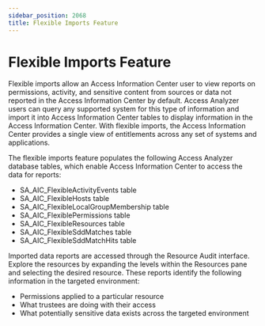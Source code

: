 ```yaml
---
sidebar_position: 2068
title: Flexible Imports Feature
---
```


# Flexible Imports Feature

Flexible imports allow an Access Information Center user to view reports on permissions, activity, and sensitive content from sources or data not reported in the Access Information Center by default. Access Analyzer users can query any supported system for this type of information and import it into Access Information Center tables to display information in the Access Information Center. With flexible imports, the Access Information Center provides a single view of entitlements across any set of systems and applications.

The flexible imports feature populates the following Access Analyzer database tables, which enable Access Information Center to access the data for reports:

* SA\_AIC\_FlexibleActivityEvents table
* SA\_AIC\_FlexibleHosts table
* SA\_AIC\_FlexibleLocalGroupMembership table
* SA\_AIC\_FlexiblePermissions table
* SA\_AIC\_FlexibleResources table
* SA\_AIC\_FlexibleSddMatches table
* SA\_AIC\_FlexibleSddMatchHits table

Imported data reports are accessed through the Resource Audit interface. Explore the resources by expanding the levels within the Resources pane and selecting the desired resource. These reports identify the following information in the targeted environment:

* Permissions applied to a particular resource
* What trustees are doing with their access
* What potentially sensitive data exists across the targeted environment